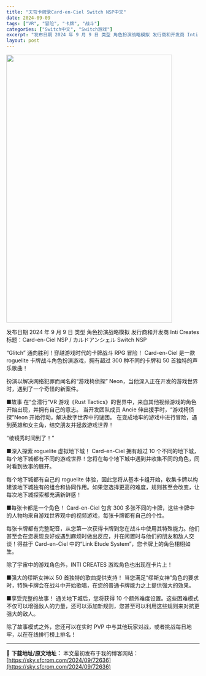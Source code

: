 ```yaml
---
title: "天穹卡牌录Card-en-Ciel Switch NSP中文"
date: 2024-09-09
tags: ["VR", "冒险", "卡牌", "战斗"]
categories: ["Switch中文", "Switch游戏"]
excerpt: "发布日期 2024 年 9 月 9 日 类型 角色扮演战略模拟 发行商和开发商 Inti Creates 标题：Card-en-Ciel NSP / カルドアンシェル Switch NSP “Glitch” 通向胜利！穿越游戏时代的卡牌战斗 RPG 冒险！ Card-en-Ciel 是一款 rogu&hellip;"
layout: post
---
```


<img class="aligncenter size-full wp-image-72637" src="https://sky.sfcrom.com/wp-content/uploads/2024/09/2024090910292061.webp" alt="" width="432" height="698" />

发布日期 2024 年 9 月 9 日
类型 角色扮演战略模拟
发行商和开发商 Inti Creates
标题：Card-en-Ciel NSP / カルドアンシェル Switch NSP

“Glitch” 通向胜利！穿越游戏时代的卡牌战斗 RPG 冒险！
Card-en-Ciel 是一款 roguelite 卡牌战斗角色扮演游戏，拥有超过 300 种不同的卡牌和 50 首独特的声乐歌曲！

扮演以解决网络犯罪而闻名的“游戏椅侦探” Neon，当他深入正在开发的游戏世界时，遇到了一个奇怪的新案件。

■故事
在“全潜行”VR 游戏《Rust Tactics》的世界中，来自其他视频游戏的角色开始出现，并拥有自己的意志。
当开发团队成员 Ancie 伸出援手时，“游戏椅侦探”Neon 开始行动，解决数字世界中的谜团。
在变成地牢的游戏中进行冒险，遇到英雄和女主角，结交朋友并拯救游戏世界！

“棱镜秀时间到了！”

■深入探索 roguelite 虚拟地下城！
Card-en-Ciel 拥有超过 10 个不同的地下城，每个地下城都有不同的游戏世界！您将在每个地下城中遇到并收集不同的角色，同时看到故事的展开。

每个地下城都有自己的 roguelite 体验，因此您将从基本卡组开始，收集卡牌以构建该地下城独有的组合和协同作用。如果您选择更高的难度，规则甚至会改变，让每次地下城探索都充满新鲜感！

■每张卡都是一个角色！
Card-en-Ciel 包含 300 多张不同的卡牌，这些卡牌中的人物均来自游戏世界观中的视频游戏，每张卡牌都有自己的个性。

每张卡牌都有完整配音，从您第一次获得卡牌到您在战斗中使用其特殊能力。他们甚至会在您表现良好或遇到麻烦时做出反应，并在闲置时与他们的朋友和敌人交谈！得益于 Card-en-Ciel 中的“Link Etude System”，您卡牌上的角色栩栩如生。

除了宇宙中的游戏角色外，INTI CREATES 游戏角色也出现在卡片上！

■强大的缪斯女神以 50 首独特的歌曲提供支持！
当您满足“缪斯女神”角色的要求时，特殊卡牌会在战斗中开始歌唱，在您的普通卡牌能力之上提供强大的效果。

■享受完整的故事！
通关地下城后，您将获得 10 个额外难度设置。这些困难模式不仅可以增强敌人的力量，还可以添加新规则，您甚至可以利用这些规则来对抗更强大的敌人。

除了故事模式之外，您还可以在实时 PVP 中与其他玩家对战，或者挑战每日地牢，以在在线排行榜上排名！

---
📖 **下载地址/原文地址：** 本文最初发布于我的博客网站：[https://sky.sfcrom.com/2024/09/72636](https://sky.sfcrom.com/2024/09/72636)
